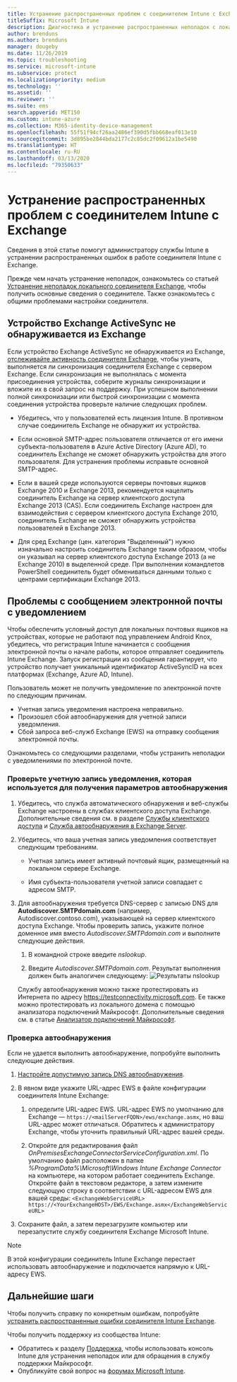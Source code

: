 ```yaml
---
title: Устранение распространенных проблем с соединителем Intune с Exchange
titleSuffix: Microsoft Intune
description: Диагностика и устранение распространенных неполадок с локальным соединителем Microsoft Intune с Exchange.
author: brenduns
ms.author: brenduns
manager: dougeby
ms.date: 11/26/2019
ms.topic: troubleshooting
ms.service: microsoft-intune
ms.subservice: protect
ms.localizationpriority: medium
ms.technology: ''
ms.assetid: ''
ms.reviewer: ''
ms.suite: ems
search.appverid: MET150
ms.custom: intune-azure
ms.collection: M365-identity-device-management
ms.openlocfilehash: 55f51f94cf26aa2486ef390d5fbb668eaf013e10
ms.sourcegitcommit: 3d895be2844bda2177c2c85dc2f09612a1be5490
ms.translationtype: HT
ms.contentlocale: ru-RU
ms.lasthandoff: 03/13/2020
ms.locfileid: "79350633"
---
```

# <a name="resolve-common-problems-with-the-intune-exchange-connector"></a>Устранение распространенных проблем с соединителем Intune с Exchange
 
Сведения в этой статье помогут администратору службы Intune в устранении распространенных ошибок в работе соединителя Intune с Exchange.

Прежде чем начать устранение неполадок, ознакомьтесь со статьей [Устранение неполадок локального соединителя Exchange](troubleshoot-exchange-connector.md), чтобы получить основные сведения о соединителе. Также ознакомьтесь с общими проблемами настройки соединителя.

## <a name="an-exchange-activesync-device-isnt-discovered-from-exchange"></a>Устройство Exchange ActiveSync не обнаруживается из Exchange

Если устройство Exchange ActiveSync не обнаруживается из Exchange, [отслеживайте активность соединителя Exchange](exchange-connector-install.md#on-premises-intune-exchange-connector-high-availability-support), чтобы узнать, выполняется ли синхронизация соединителя Exchange с сервером Exchange. Если синхронизация не выполнялась с момента присоединения устройства, соберите журналы синхронизации и вложите их в свой запрос на поддержку. При успешном выполнении полной синхронизации или быстрой синхронизации с момента соединения устройства проверьте наличие следующих проблем.

- Убедитесь, что у пользователей есть лицензия Intune. В противном случае соединитель Exchange не обнаружит их устройства.

- Если основной SMTP-адрес пользователя отличается от его имени субъекта-пользователя в Azure Active Directory (Azure AD), то соединитель Exchange не сможет обнаружить устройства для этого пользователя. Для устранения проблемы исправьте основной SMTP-адрес.

- Если в вашей среде используются серверы почтовых ящиков Exchange 2010 и Exchange 2013, рекомендуется нацелить соединитель Exchange на сервер клиентского доступа Exchange 2013 (CAS). Если соединитель Exchange настроен для взаимодействия с сервером клиентского доступа Exchange 2010, соединитель Exchange не сможет обнаружить устройства пользователей в Exchange 2013.

- Для сред Exchange (цен. категория "Выделенный") нужно изначально настроить соединитель Exchange таким образом, чтобы он указывал на сервер клиентского доступа Exchange 2013 (а не Exchange 2010) в выделенной среде. При выполнении командлетов PowerShell соединитель будет обмениваться данными только с центрами сертификации Exchange 2013.

## <a name="problems-with-the-notification-email-message"></a>Проблемы с сообщением электронной почты с уведомлением

Чтобы обеспечить условный доступ для локальных почтовых ящиков на устройствах, которые не работают под управлением Android Knox, убедитесь, что регистрация Intune начинается с сообщения электронной почты о начале работы, которое отправляет соединитель Intune Exchange. Запуск регистрации из сообщения гарантирует, что устройство получает уникальный идентификатор ActiveSyncID на всех платформах (Exchange, Azure AD, Intune).

Пользователь может не получить уведомление по электронной почте по следующим причинам.

- Учетная запись уведомления настроена неправильно.
- Произошел сбой автообнаружения для учетной записи уведомления.
- Сбой запроса веб-служб Exchange (EWS) на отправку сообщения электронной почты.

Ознакомьтесь со следующими разделами, чтобы устранить неполадки с уведомлениями по электронной почте.

### <a name="check-the-notification-account-that-retrieves-autodiscover-settings"></a>Проверьте учетную запись уведомления, которая используется для получения параметров автообнаружения

1. Убедитесь, что служба автоматического обнаружения и веб-службы Exchange настроены в службах клиентского доступа Exchange. Дополнительные сведения см. в разделе [Службы клиентского доступа](https://docs.microsoft.com/Exchange/architecture/client-access/client-access) и [Служба автообнаружения в Exchange Server](https://docs.microsoft.com/Exchange/architecture/client-access/autodiscover?view=exchserver-2019).

2. Убедитесь, что ваша учетная запись уведомления соответствует следующим требованиям.

   - Учетная запись имеет активный почтовый ящик, размещенный на локальном сервере Exchange.

   - Имя субъекта-пользователя учетной записи совпадает с адресом SMTP.

3. Для автообнаружения требуется DNS-сервер с записью DNS для **Autodiscover.SMTPdomain.com** (например, Autodiscover.contoso.com), указывающей на сервер клиентского доступа Exchange. Чтобы проверить запись, укажите полное доменное имя вместо *Autodiscover.SMTPdomain.com* и выполните следующие действия.

   1. В командной строке введите *nslookup*.

   2. Введите *Autodiscover.SMTPdomain.com*. Результат выполнения должен быть аналогичен следующему: ![Результаты nslookup](./media/troubleshoot-exchange-connector-common-problems/nslookup-results.png
      )

   Службу автообнаружения можно также протестировать из Интернета по адресу https://testconnectivity.microsoft.com. Ее также можно протестировать из локального домена с помощью анализатора подключений Майкрософт. Дополнительные сведения см. в статье [Анализатор подключений Майкрософт](https://docs.microsoft.com/previous-versions/office/exchange-remote-connectivity/jj851141(v=exchg.80)).


### <a name="check-autodiscovery"></a>Проверка автообнаружения

Если не удается выполнить автообнаружение, попробуйте выполнить следующие действия.

1. [Настройте допустимую запись DNS автообнаружения](https://docs.microsoft.com/previous-versions/exchange-server/exchange-150/mt473798(v=exchg.150)).

2. В явном виде укажите URL-адрес EWS в файле конфигурации соединителя Intune Exchange:

   1. определите URL-адрес EWS. URL-адрес EWS по умолчанию для Exchange — `https://<mailServerFQDN>/ews/exchange.asmx`, но ваш URL-адрес может отличаться. Обратитесь к администратору Exchange, чтобы уточнить правильный URL-адрес вашей среды.

   2. Откройте для редактирования файл *OnPremisesExchangeConnectorServiceConfiguration.xml*. По умолчанию файл расположен в папке *%ProgramData%\Microsoft\Windows Intune Exchange Connector* на компьютере, на котором работает соединитель Exchange. Откройте файл в текстовом редакторе, а затем измените следующую строку в соответствии с URL-адресом EWS для вашей среды: `<ExchangeWebServiceURL> https://<YourExchangeHOST>/EWS/Exchange.asmx</ExchangeWebServiceURL>`

3. Сохраните файл, а затем перезагрузите компьютер или перезапустите службу соединителя Exchange Microsoft Intune.

>[!NOTE]
> В этой конфигурации соединитель Intune Exchange перестает использовать автообнаружение и подключается напрямую к URL-адресу EWS.

## <a name="next-steps"></a>Дальнейшие шаги

Чтобы получить справку по конкретным ошибкам, попробуйте [устранить распространенные ошибки соединителя Intune Exchange](troubleshoot-exchange-connector-common-errors.md).

Чтобы получить поддержку из сообщества Intune:

- Обратитесь к разделу [Поддержка](../fundamentals/get-support.md), чтобы использовать консоль Intune для устранения неполадок или для обращения в службу поддержки Майкрософт.
- Опубликуйте свой вопрос на [форумах Microsoft Intune](https://social.technet.microsoft.com/Forums/home?forum=microsoftintuneprod).